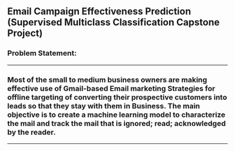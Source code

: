 ## Email Campaign Effectiveness Prediction (Supervised Multiclass Classification Capstone Project)

### Problem Statement:
---
### Most of the small to medium business owners are making effective use of Gmail-based Email marketing Strategies for offline targeting of converting their prospective customers into leads so that they stay with them in Business. The main objective is to create a machine learning model to characterize the mail and track the mail that is ignored; read; acknowledged by the reader.
---
